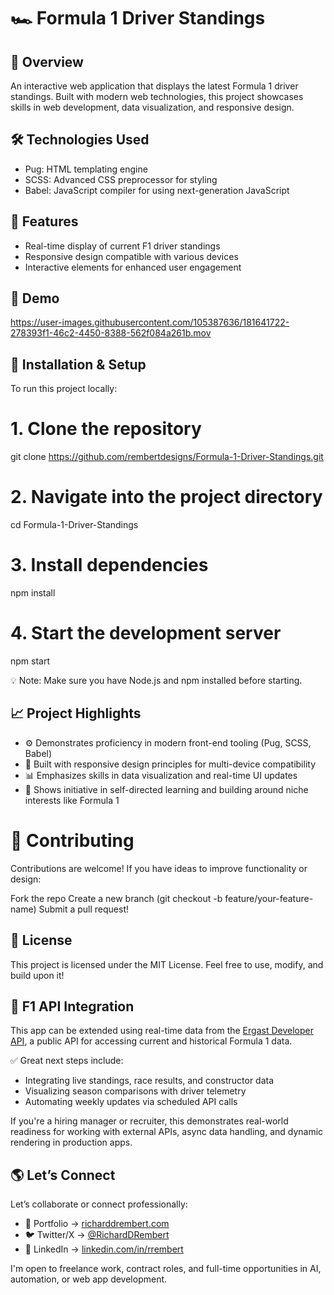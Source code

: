 # 🏎️ Formula 1 Driver Standings

## 📌 Overview
An interactive web application that displays the latest Formula 1 driver standings. Built with modern web technologies, this project showcases skills in web development, data visualization, and responsive design.

## 🛠️ Technologies Used
- Pug: HTML templating engine
- SCSS: Advanced CSS preprocessor for styling
- Babel: JavaScript compiler for using next-generation JavaScript

## 🚀 Features
- Real-time display of current F1 driver standings
- Responsive design compatible with various devices
- Interactive elements for enhanced user engagement

## 📸 Demo
https://user-images.githubusercontent.com/105387636/181641722-278393f1-46c2-4450-8388-562f084a261b.mov

## 🧰 Installation & Setup

To run this project locally:
# 1. Clone the repository
git clone https://github.com/rembertdesigns/Formula-1-Driver-Standings.git

# 2. Navigate into the project directory
cd Formula-1-Driver-Standings

# 3. Install dependencies
npm install

# 4. Start the development server
npm start

💡 Note: Make sure you have Node.js and npm installed before starting.

## 📈 Project Highlights

- ⚙️ Demonstrates proficiency in modern front-end tooling (Pug, SCSS, Babel)
- 📱 Built with responsive design principles for multi-device compatibility
- 📊 Emphasizes skills in data visualization and real-time UI updates
- 🧠 Shows initiative in self-directed learning and building around niche interests like Formula 1

# 🤝 Contributing

Contributions are welcome!
If you have ideas to improve functionality or design:

Fork the repo
Create a new branch (git checkout -b feature/your-feature-name)
Submit a pull request!

## 📄 License

This project is licensed under the MIT License.
Feel free to use, modify, and build upon it!

## 🏁 F1 API Integration

This app can be extended using real-time data from the [Ergast Developer API](https://ergast.com/mrd/), a public API for accessing current and historical Formula 1 data.

✅ Great next steps include:
- Integrating live standings, race results, and constructor data
- Visualizing season comparisons with driver telemetry
- Automating weekly updates via scheduled API calls
  
If you're a hiring manager or recruiter, this demonstrates real-world readiness for working with external APIs, async data handling, and dynamic rendering in production apps.

## 🌎 Let’s Connect

Let’s collaborate or connect professionally:

- 🔗 Portfolio → [richarddrembert.com](https://www.richarddrembert.com/)
- 🐦 Twitter/X → [@RichardDRembert](https://twitter.com/RichardDRembert)
- 💼 LinkedIn → [linkedin.com/in/rrembert](https://www.linkedin.com/in/rrembert/)

I'm open to freelance work, contract roles, and full-time opportunities in AI, automation, or web app development.
